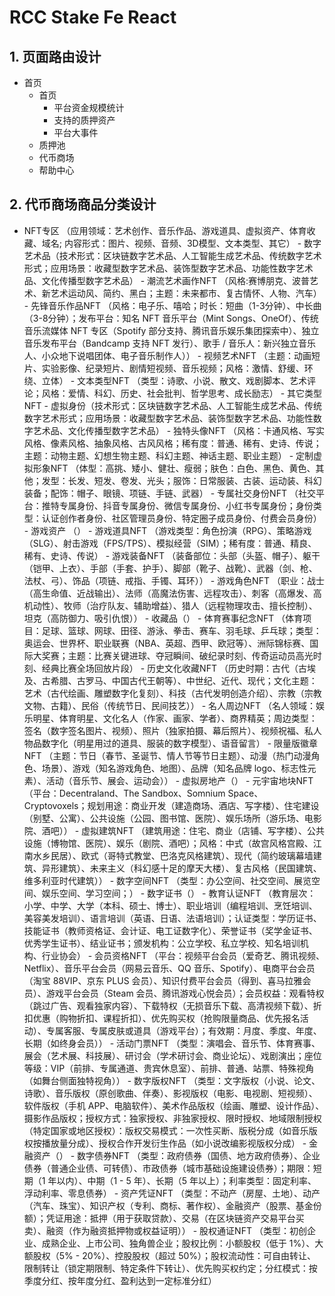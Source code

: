 # RCC Stake Fe React

## 1. 页面路由设计

- 首页
    - 首页
        - 平台资金规模统计
        - 支持的质押资产
        - 平台大事件
    - 质押池
    - 代币商场
    - 帮助中心

## 2. 代币商场商品分类设计
- NFT专区 （应用领域：艺术创作、音乐作品、游戏道具、虚拟资产、体育收藏、域名; 内容形式：图片、视频、音频、3D模型、文本类型、其它）
      - 数字艺术品（技术形式：区块链数字艺术品、人工智能生成艺术品、传统数字艺术形式；应用场景：收藏型数字艺术品、装饰型数字艺术品、功能性数字艺术品、文化传播型数字艺术品）
        - 潮流艺术画作NFT （风格:赛博朋克、波普艺术、新艺术运动风、简约、黑白；主题：未来都市、复古情怀、人物、汽车）
        - 先锋音乐作品NFT （风格：电子乐、嘻哈；时长：短曲（1-3分钟）、中长曲（3-8分钟）；发布平台：知名 NFT 音乐平台（Mint Songs、OneOf）、传统音乐流媒体 NFT 专区（Spotify 部分支持、腾讯音乐娱乐集团探索中）、独立音乐发布平台（Bandcamp 支持 NFT 发行）、歌手 / 音乐人：新兴独立音乐人、小众地下说唱团体、电子音乐制作人））
        - 视频艺术NFT （主题：动画短片、实验影像、纪录短片、剧情短视频、音乐视频；风格：激情、舒缓、环绕、立体）
        - 文本类型NFT （类型：诗歌、小说、散文、戏剧脚本、艺术评论；风格：爱情、科幻、历史、社会批判、哲学思考、成长励志）
        - 其它类型NFT
      - 虚拟身份（技术形式：区块链数字艺术品、人工智能生成艺术品、传统数字艺术形式；应用场景：收藏型数字艺术品、装饰型数字艺术品、功能性数字艺术品、文化传播型数字艺术品）
        - 独特头像NFT （风格：卡通风格、写实风格、像素风格、抽象风格、古风风格；稀有度：普通、稀有、史诗、传说；主题：动物主题、幻想生物主题、科幻主题、神话主题、职业主题）
        - 定制虚拟形象NFT （体型：高挑、矮小、健壮、瘦弱；肤色：白色、黑色、黄色、其他；发型：长发、短发、卷发、光头；服饰：日常服装、古装、运动装、科幻装备；配饰：帽子、眼镜、项链、手链、武器）
        - 专属社交身份NFT （社交平台：推特专属身份、抖音专属身份、微信专属身份、小红书专属身份；身份类型：认证创作者身份、社区管理员身份、特定圈子成员身份、付费会员身份）
      - 游戏资产 （）
        - 游戏道具NFT （游戏类型：角色扮演（RPG）、策略游戏（SLG）、射击游戏（FPS/TPS）、模拟经营（SIM）；稀有度：普通、精良、稀有、史诗、传说）
        - 游戏装备NFT （装备部位：头部（头盔、帽子）、躯干（铠甲、上衣）、手部（手套、护手）、脚部（靴子、战靴）、武器（剑、枪、法杖、弓）、饰品（项链、戒指、手镯、耳环））
        - 游戏角色NFT （职业：战士（高生命值、近战输出）、法师（高魔法伤害、远程攻击）、刺客（高爆发、高机动性）、牧师（治疗队友、辅助增益）、猎人（远程物理攻击、擅长控制）、坦克（高防御力、吸引仇恨））
      - 收藏品（）
        - 体育赛事纪念NFT （体育项目：足球、篮球、网球、田径、游泳、拳击、赛车、羽毛球、乒乓球；类型：奥运会、世界杯、职业联赛（NBA、英超、西甲、欧冠等）、洲际锦标赛、国际大奖赛；主题：比赛关键进球、夺冠瞬间、破纪录时刻、传奇运动员高光时刻、经典比赛全场回放片段）
        - 历史文化收藏NFT （历史时期：古代（古埃及、古希腊、古罗马、中国古代王朝等）、中世纪、近代、现代；文化主题：艺术（古代绘画、雕塑数字化复刻）、科技（古代发明创造介绍）、宗教（宗教文物、古籍）、民俗（传统节日、民间技艺））
        - 名人周边NFT （名人领域：娱乐明星、体育明星、文化名人（作家、画家、学者）、商界精英；周边类型：签名（数字签名图片、视频）、照片（独家拍摄、幕后照片）、视频祝福、私人物品数字化（明星用过的道具、服装的数字模型）、语音留言）
        - 限量版徽章NFT （主题：节日（春节、圣诞节、情人节等节日主题）、动漫（热门动漫角色、场景）、游戏（知名游戏角色、地图）、品牌（知名品牌 logo、标志性元素）、活动（音乐节、展会、运动会））
      - 虚拟房地产（）
        - 元宇宙地块NFT （平台：Decentraland、The Sandbox、Somnium Space、Cryptovoxels；规划用途：商业开发（建造商场、酒店、写字楼）、住宅建设（别墅、公寓）、公共设施（公园、图书馆、医院）、娱乐场所（游乐场、电影院、酒吧））
        - 虚拟建筑NFT （建筑用途：住宅、商业（店铺、写字楼）、公共设施（博物馆、医院）、娱乐（剧院、酒吧）；风格：中式（故宫风格宫殿、江南水乡民居）、欧式（哥特式教堂、巴洛克风格建筑）、现代（简约玻璃幕墙建筑、异形建筑）、未来主义（科幻感十足的摩天大楼）、复古风格（民国建筑、维多利亚时代建筑））
        - 数字空间NFT （类型：办公空间、社交空间、展览空间、娱乐空间、学习空间；）
      - 数字证书（）
        - 教育认证NFT （教育层次：小学、中学、大学（本科、硕士、博士）、职业培训（编程培训、烹饪培训、美容美发培训）、语言培训（英语、日语、法语培训）；认证类型：学历证书、技能证书（教师资格证、会计证、电工证数字化）、荣誉证书（奖学金证书、优秀学生证书）、结业证书；颁发机构：公立学校、私立学校、知名培训机构、行业协会）
        - 会员资格NFT （平台：视频平台会员（爱奇艺、腾讯视频、Netflix）、音乐平台会员（网易云音乐、QQ 音乐、Spotify）、电商平台会员（淘宝 88VIP、京东 PLUS 会员）、知识付费平台会员（得到、喜马拉雅会员）、游戏平台会员（Steam 会员、腾讯游戏心悦会员）；会员权益：观看特权（跳过广告、观看独家内容）、下载特权（无损音乐下载、高清视频下载）、折扣优惠（购物折扣、课程折扣）、优先购买权（抢购限量商品、优先报名活动）、专属客服、专属皮肤或道具（游戏平台）；有效期：月度、季度、年度、长期（如终身会员））
        - 活动门票NFT （类型：演唱会、音乐节、体育赛事、展会（艺术展、科技展）、研讨会（学术研讨会、商业论坛）、戏剧演出；座位等级：VIP（前排、专属通道、贵宾休息室）、前排、普通、站票、特殊视角（如舞台侧面独特视角））
        - 数字版权NFT （类型：文字版权（小说、论文、诗歌）、音乐版权（原创歌曲、伴奏）、影视版权（电影、电视剧、短视频）、软件版权（手机 APP、电脑软件）、美术作品版权（绘画、雕塑、设计作品）、摄影作品版权；授权方式：独家授权、非独家授权、限时授权、地域限制授权（特定国家或地区授权）：版权交易模式：一次性买断、版税分成（如音乐版权按播放量分成）、授权合作开发衍生作品（如小说改编影视版权分成）
      - 金融资产（）
        - 数字债券NFT （类型：政府债券（国债、地方政府债券）、企业债券（普通企业债、可转债）、市政债券（城市基础设施建设债券）；期限：短期（1 年以内）、中期（1 - 5 年）、长期（5 年以上）；利率类型：固定利率、浮动利率、零息债券）
        - 资产凭证NFT （类型：不动产（房屋、土地）、动产（汽车、珠宝）、知识产权（专利、商标、著作权）、金融资产（股票、基金份额）；凭证用途：抵押（用于获取贷款）、交易（在区块链资产交易平台买卖）、融资（作为融资抵押物或权益证明））
        - 股权通证NFT （类型：初创企业、成熟企业、上市公司、独角兽企业；股权比例：小额股权（低于 1%）、大额股权（5% - 20%）、控股股权（超过 50%）；股权流动性：可自由转让、限制转让（锁定期限制、特定条件下转让）、优先购买权约定；分红模式：按季度分红、按年度分红、盈利达到一定标准分红）
  
  